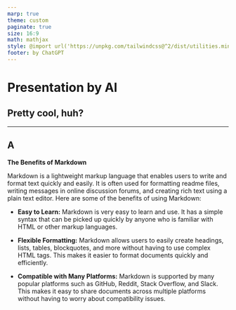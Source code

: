 ```yaml
---
marp: true
theme: custom
paginate: true
size: 16:9
math: mathjax
style: @import url('https://unpkg.com/tailwindcss@^2/dist/utilities.min.css')
footer: by ChatGPT
---
```

    
<!-- _class: title -->
<!-- _footer: '' -->
<!-- _paginate: false -->
# Presentation by AI 
## Pretty cool, huh?
    
---
## A 
    

**The Benefits of Markdown**

Markdown is a lightweight markup language that enables users to write and format text quickly and easily. It is often used for formatting readme files, writing messages in online discussion forums, and creating rich text using a plain text editor. Here are some of the benefits of using Markdown:

- **Easy to Learn:** Markdown is very easy to learn and use. It has a simple syntax that can be picked up quickly by anyone who is familiar with HTML or other markup languages.

- **Flexible Formatting:** Markdown allows users to easily create headings, lists, tables, blockquotes, and more without having to use complex HTML tags. This makes it easier to format documents quickly and efficiently.

- **Compatible with Many Platforms:** Markdown is supported by many popular platforms such as GitHub, Reddit, Stack Overflow, and Slack. This makes it easy to share documents across multiple platforms without having to worry about compatibility issues.
    
